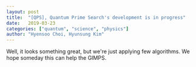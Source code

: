 ```yaml
---
layout: post
title:  "[QPS], Quantum Prime Search's development is in progress"
date:   2019-03-23
categories: ["quantum", "science", "physics"]
author: "Hyensoo Choi, Hyunsung Kim"
---
```


Well, it looks something great, but we're just applying few algorithms.
We hope someday this can help the GIMPS.
